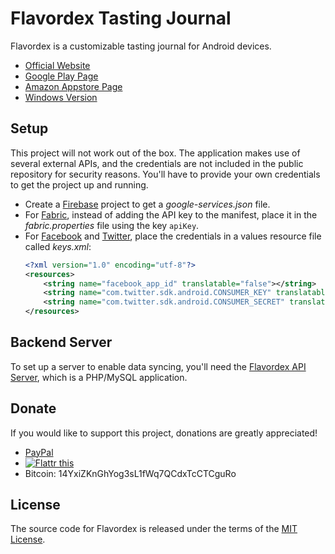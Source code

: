 # Flavordex Tasting Journal

Flavordex is a customizable tasting journal for Android devices.

   * [Official Website](http://flavordex.ultramegasoft.com/)
   * [Google Play Page](https://play.google.com/store/apps/details?id=com.ultramegasoft.flavordex2)
   * [Amazon Appstore Page](https://www.amazon.com/gp/mas/dl/android?p=com.ultramegasoft.flavordex2)
   * [Windows Version](https://github.com/ultramega/flavordex-uwp)

## Setup

This project will not work out of the box. The application makes use of several external APIs, and
the credentials are not included in the public repository for security reasons. You'll have to
provide your own credentials to get the project up and running.

   * Create a [Firebase](https://firebase.google.com/) project to get a *google-services.json* file.
   * For [Fabric](https://get.fabric.io/), instead of adding the API key to the manifest, place it
     in the *fabric.properties* file using the key `apiKey`.
   * For [Facebook](https://developers.facebook.com/) and [Twitter](https://apps.twitter.com/),
     place the credentials in a values resource file called *keys.xml*:
     ```xml
     <?xml version="1.0" encoding="utf-8"?>
     <resources>
         <string name="facebook_app_id" translatable="false"></string>
         <string name="com.twitter.sdk.android.CONSUMER_KEY" translatable="false"></string>
         <string name="com.twitter.sdk.android.CONSUMER_SECRET" translatable="false"></string>
     </resources>
     ```

## Backend Server

To set up a server to enable data syncing, you'll need the
[Flavordex API Server](https://github.com/ultramega/flavordex-api-server), which is a PHP/MySQL
application.

## Donate

If you would like to support this project, donations are greatly appreciated!

- [PayPal](https://www.paypal.com/cgi-bin/webscr?cmd=_s-xclick&hosted_button_id=NKT58XX87QL4G)
- [![Flattr this](https://button.flattr.com/flattr-badge-large.png)](https://flattr.com/submit/auto?fid=jeznxl&url=http%3A%2F%2Fflavordex.ultramegasoft.com%2F)
- Bitcoin: 14YxiZKnGhYog3sL1fWq7QCdxTcCTCguRo

## License

The source code for Flavordex is released under the terms of the
[MIT License](http://sguidetti.mit-license.org/).

